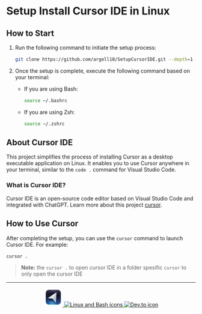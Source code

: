 # Setup Install Cursor IDE in Linux

## How to Start

1. Run the following command to initiate the setup process:

    ```bash
    git clone https://github.com/argell10/SetupCursorIDE.git --depth=1 && cd SetupCursorIDE && ./install.sh
    ```

2. Once the setup is complete, execute the following command based on your terminal:

    - If you are using Bash:
        ```bash
        source ~/.bashrc
        ```

    - If you are using Zsh:
        ```bash
        source ~/.zshrc
        ```

## About Cursor IDE

This project simplifies the process of installing Cursor as a desktop executable application on Linux. It enables you to use Cursor anywhere in your terminal, similar to the `code .` command for Visual Studio Code.

### What is Cursor IDE?

Cursor IDE is an open-source code editor based on Visual Studio Code and integrated with ChatGPT. Learn more about this project [cursor](https://cursor.sh/).

## How to Use Cursor

After completing the setup, you can use the `cursor` command to launch Cursor IDE. For example:

```bash
cursor .
```

> **Note:** the `cursor .` to open cursor IDE in a folder spesific `cursor` to only open the cursor IDE

<hr/>

<p align="center">
    <a href="https://cursor.sh/">
        <img src="./assets/icon.svg" alt="Cursor" width="50px">
    </a>
    <a href="https://skillicons.dev">
        <img src="https://skillicons.dev/icons?i=linux,bash" alt="Linux and Bash icons">
    </a>
    <a href="https://dev.to/mhbaando/how-to-install-cursor-the-ai-editor-on-linux-41dm">
        <img src="https://skillicons.dev/icons?i=devto" alt="Dev.to icon">
    </a>
</p>
